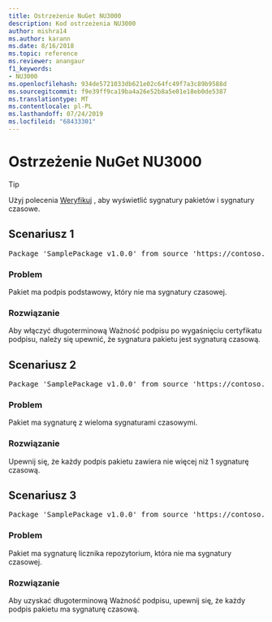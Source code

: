 ```yaml
---
title: Ostrzeżenie NuGet NU3000
description: Kod ostrzeżenia NU3000
author: mishra14
ms.author: karann
ms.date: 8/16/2018
ms.topic: reference
ms.reviewer: anangaur
f1_keywords:
- NU3000
ms.openlocfilehash: 934de5721033db621e02c64fc49f7a3c89b9588d
ms.sourcegitcommit: f9e39ff9ca19ba4a26e52b8a5e01e18eb0de5387
ms.translationtype: MT
ms.contentlocale: pl-PL
ms.lasthandoff: 07/24/2019
ms.locfileid: "68433301"
---
```

# <a name="nuget-warning-nu3000"></a>Ostrzeżenie NuGet NU3000

> [!Tip]
> Użyj polecenia [Weryfikuj](../cli-reference/cli-ref-verify.md) , aby wyświetlić sygnatury pakietów i sygnatury czasowe.

## <a name="scenario-1"></a>Scenariusz 1

<pre>Package 'SamplePackage v1.0.0' from source 'https://contoso.com/index.json': The primary signature does not have a timestamp.</pre>

### <a name="issue"></a>Problem

Pakiet ma podpis podstawowy, który nie ma sygnatury czasowej.


### <a name="solution"></a>Rozwiązanie

Aby włączyć długoterminową Ważność podpisu po wygaśnięciu certyfikatu podpisu, należy się upewnić, że sygnatura pakietu jest sygnaturą czasową.



## <a name="scenario-2"></a>Scenariusz 2

<pre>Package 'SamplePackage v1.0.0' from source 'https://contoso.com/index.json': Multiple timestamps are not accepted.</pre>

### <a name="issue"></a>Problem

Pakiet ma sygnaturę z wieloma sygnaturami czasowymi.


### <a name="solution"></a>Rozwiązanie

Upewnij się, że każdy podpis pakietu zawiera nie więcej niż 1 sygnaturę czasową.



## <a name="scenario-3"></a>Scenariusz 3

<pre>Package 'SamplePackage v1.0.0' from source 'https://contoso.com/index.json': The repository countersignature does not have a timestamp.</pre>

### <a name="issue"></a>Problem

Pakiet ma sygnaturę licznika repozytorium, która nie ma sygnatury czasowej.


### <a name="solution"></a>Rozwiązanie

Aby uzyskać długoterminową Ważność podpisu, upewnij się, że każdy podpis pakietu ma sygnaturę czasową.


